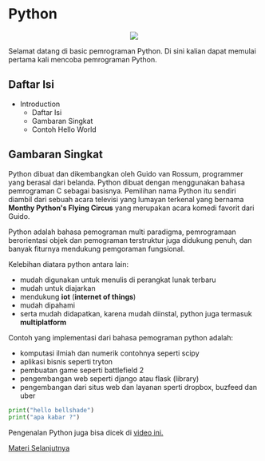# Python

<p align="center">
  <img src="https://glints.com/id/lowongan/wp-content/uploads/2021/08/python.org_.png">
<p>

Selamat datang di basic pemrograman Python. Di sini kalian dapat memulai pertama kali mencoba pemrograman Python.

## Daftar Isi

- Introduction
    - Daftar Isi
    - Gambaran Singkat
    - Contoh Hello World

## Gambaran Singkat

Python dibuat dan dikembangkan oleh Guido van Rossum, programmer yang berasal dari belanda. Python dibuat dengan menggunakan bahasa pemrograman C sebagai basisnya. Pemilihan nama Python itu sendiri diambil dari sebuah acara televisi yang lumayan terkenal yang bernama __Monthy Python's Flying Circus__ yang merupakan acara komedi favorit dari Guido.

Python adalah bahasa pemograman multi paradigma, pemrogramaan berorientasi objek dan pemograman terstruktur juga didukung penuh, dan banyak fiturnya mendukung pemgoraman fungsional. 

Kelebihan diatara python antara lain:
- mudah digunakan untuk menulis di perangkat lunak terbaru
- mudah untuk diajarkan
- mendukung __iot__ (__internet of things__)
- mudah dipahami
- serta mudah didapatkan, karena mudah diinstal, python juga termasuk __multiplatform__

Contoh yang implementasi dari bahasa pemograman python adalah:
- komputasi ilmiah dan numerik contohnya seperti scipy
- aplikasi bisnis seperti tryton
- pembuatan game seperti battlefield 2
- pengembangan web seperti django atau flask (library)
- pengembangan dari situs web dan layanan sperti dropbox, buzfeed dan uber

```python
print("hello bellshade")
print("apa kabar ?")
```
  
Pengenalan Python juga bisa dicek di [video ini.](https://www.youtube.com/watch?v=iA8lLwmtKQM&list=PLZS-MHyEIRo59lUBwU-XHH7Ymmb04ffOY&index=1)  

[Materi Selanjutnya](../02_tipe_data)
